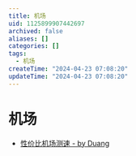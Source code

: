 ```yaml
---
title: 机场
uid: 1125899907442697
archived: false
aliases: []
categories: []
tags:
  - 机场
createTime: "2024-04-23 07:08:20"
updateTime: "2024-04-23 07:08:20"
---
```


# 机场

- [性价比机场测速 - by Duang](https://duangks.com/)
